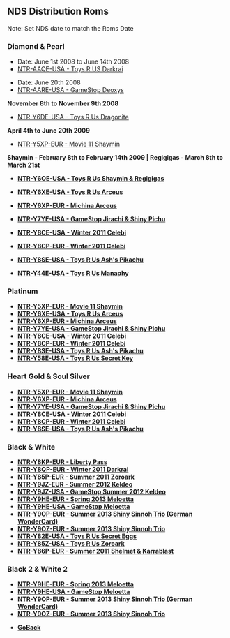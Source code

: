 ## NDS Distribution Roms
Note: Set NDS date to match the Roms Date
### Diamond & Pearl
<ul>
            <li>Date: June 1st 2008 to June 14th 2008</li>
            <li><a href="">NTR-AAQE-USA - Toys R US Darkrai</a></li>
</ul>
<ul>
            <li>Date: June 20th 2008</li>
            <li><a href="">NTR-AARE-USA - GameStop Deoxys</a></li>
</ul>

<strong> November 8th to November 9th 2008</strong>
* <a href="">NTR-Y6DE-USA - Toys R Us Dragonite</a>

<strong> April 4th to June 20th 2009</strong>
* <a href="">NTR-Y5XP-EUR - Movie 11 Shaymin</a>

<strong>Shaymin - February 8th to February 14th 2009 | Regigigas - March 8th to March 21st
* <a href="">NTR-Y6OE-USA - Toys R Us Shaymin & Regigigas</a>

* <a href="">NTR-Y6XE-USA - Toys R Us Arceus</a>

* <a href="">NTR-Y6XP-EUR - Michina Arceus</a>

* <a href="">NTR-Y7YE-USA - GameStop Jirachi & Shiny Pichu</a>

* <a href="">NTR-Y8CE-USA - Winter 2011 Celebi</a>

* <a href="">NTR-Y8CP-EUR - Winter 2011 Celebi</a>

* <a href="">NTR-Y8SE-USA - Toys R Us Ash's Pikachu</a>

* <a href="">NTR-Y44E-USA - Toys R Us Manaphy</a>


### Platinum
* <a href="">NTR-Y5XP-EUR - Movie 11 Shaymin</a>
* <a href="">NTR-Y6XE-USA - Toys R Us Arceus</a>
* <a href="">NTR-Y6XP-EUR - Michina Arceus</a>
* <a href="">NTR-Y7YE-USA - GameStop Jirachi & Shiny Pichu</a>
* <a href="">NTR-Y8CE-USA - Winter 2011 Celebi</a>
* <a href="">NTR-Y8CP-EUR - Winter 2011 Celebi</a>
* <a href="">NTR-Y8SE-USA - Toys R Us Ash's Pikachu</a>
* <a href="">NTR-Y58E-USA - Toys R Us Secret Key</a>


### Heart Gold & Soul Silver
* <a href="">NTR-Y5XP-EUR - Movie 11 Shaymin</a>
* <a href="">NTR-Y6XP-EUR - Michina Arceus</a>
* <a href="">NTR-Y7YE-USA - GameStop Jirachi & Shiny Pichu</a>
* <a href="">NTR-Y8CE-USA - Winter 2011 Celebi</a>
* <a href="">NTR-Y8CP-EUR - Winter 2011 Celebi</a>
* <a href="">NTR-Y8SE-USA - Toys R Us Ash's Pikachu</a>


### Black & White
* <a href="">NTR-Y8KP-EUR - Liberty Pass</a>
* <a href="">NTR-Y8QP-EUR - Winter 2011 Darkrai</a>
* <a href="">NTR-Y85P-EUR - Summer 2011 Zoroark</a>
* <a href="">NTR-Y9JZ-EUR - Summer 2012 Keldeo</a>
* <a href="">NTR-Y9JZ-USA - GameStop Summer 2012 Keldeo</a>
* <a href="">NTR-Y9HE-EUR - Spring 2013 Meloetta</a>
* <a href="">NTR-Y9HE-USA - GameStop Meloetta</a>
* <a href="">NTR-Y9OP-EUR - Summer 2013 Shiny Sinnoh Trio (German WonderCard)</a>
* <a href="">NTR-Y9OZ-EUR - Summer 2013 Shiny Sinnoh Trio</a>
* <a href="">NTR-Y82E-USA - Toys R Us Secret Eggs</a>
* <a href="">NTR-Y85Z-USA - Toys R Us Zoroark</a>
* <a href="">NTR-Y86P-EUR - Summer 2011 Shelmet & Karrablast</a>


### Black 2 & White 2
* <a href="">NTR-Y9HE-EUR - Spring 2013 Meloetta</a>
* <a href="">NTR-Y9HE-USA - GameStop Meloetta</a>
* <a href="">NTR-Y9OP-EUR - Summer 2013 Shiny Sinnoh Trio (German WonderCard)</a>
* <a href="">NTR-Y9OZ-EUR - Summer 2013 Shiny Sinnoh Trio</a>

<onebutton>
<ul>
            <li><a href="../">Go<strong>Back</strong></a></li>
          </ul>
</onebutton>

